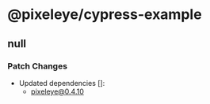 # @pixeleye/cypress-example

## null

### Patch Changes

- Updated dependencies []:
  - pixeleye@0.4.10
